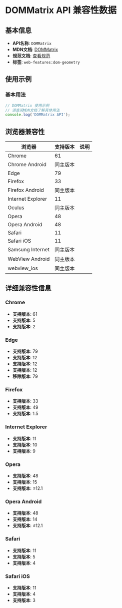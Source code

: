 # DOMMatrix API 兼容性数据

## 基本信息

- **API名称**: `DOMMatrix`
- **MDN文档**: [DOMMatrix](https://developer.mozilla.org/docs/Web/API/DOMMatrix)
- **规范文档**: [查看规范](https://drafts.fxtf.org/geometry/#DOMMatrix)
- **标签**: `web-features:dom-geometry`

## 使用示例

### 基本用法

```javascript
// DOMMatrix 使用示例
// 请查阅MDN文档了解具体用法
console.log('DOMMatrix API');
```

## 浏览器兼容性

| 浏览器 | 支持版本 | 说明 |
|--------|----------|------|
| Chrome | 61 |  |
| Chrome Android | 同主版本 |  |
| Edge | 79 |  |
| Firefox | 33 |  |
| Firefox Android | 同主版本 |  |
| Internet Explorer | 11 |  |
| Oculus | 同主版本 |  |
| Opera | 48 |  |
| Opera Android | 48 |  |
| Safari | 11 |  |
| Safari iOS | 11 |  |
| Samsung Internet | 同主版本 |  |
| WebView Android | 同主版本 |  |
| webview_ios | 同主版本 |  |

## 详细兼容性信息

### Chrome

- **支持版本**: 61
- **支持版本**: 5
- **支持版本**: 2

### Edge

- **支持版本**: 79
- **支持版本**: 12
- **支持版本**: 12
- **支持版本**: 12
- **移除版本**: 79

### Firefox

- **支持版本**: 33
- **支持版本**: 49
- **支持版本**: 1.5

### Internet Explorer

- **支持版本**: 11
- **支持版本**: 10
- **支持版本**: 9

### Opera

- **支持版本**: 48
- **支持版本**: 15
- **支持版本**: ≤12.1

### Opera Android

- **支持版本**: 48
- **支持版本**: 14
- **支持版本**: ≤12.1

### Safari

- **支持版本**: 11
- **支持版本**: 5
- **支持版本**: 4

### Safari iOS

- **支持版本**: 11
- **支持版本**: 4
- **支持版本**: 3

